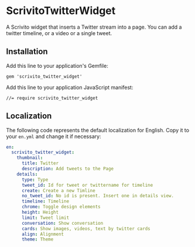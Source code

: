 # ScrivitoTwitterWidget

A Scrivito widget that inserts a Twitter stream into a page. You can add a twitter timeline, or a video or a single tweet.

## Installation

Add this line to your application's Gemfile:

    gem 'scrivito_twitter_widget'

Add this line to your application JavaScript manifest:

    //= require scrivito_twitter_widget

## Localization

The following code represents the default localization for English. Copy it to your `en.yml` and change it if necessary:

```yaml
en:
  scrivito_twitter_widget:
    thumbnail:
      title: Twitter
      description: Add tweets to the Page
    details:
      type: Type
      tweet_id: Id for tweet or twittername for timeline
      create: Create a new Timline
      no_tweet_id: No id is present. Insert one in details view.
      timeline: Timeline
      chrome: Toggle design elements
      height: Height
      limit: Tweet limit
      conversation: Show conversation
      cards: Show images, videos, text by twitter cards
      align: Alignment
      theme: Theme
```
